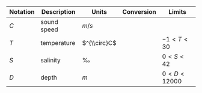 Notation | Description | Units | Conversion | Limits
--- | --- | --- | --- | ---
$C$ | sound speed | $m/s$ | |
$T$ | temperature | $^{\\circ}C$ | | $-1 < T < 30$
$S$ | salinity    | $‰$ | | $0 < S < 42$
$D$ | depth       | $m$ | | $0 < D < 12000$
